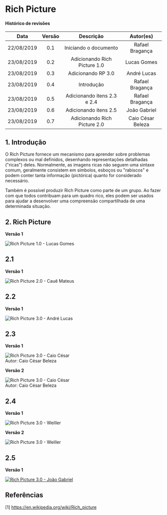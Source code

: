 # Rich Picture

#### Histórico de revisões
|   Data   |  Versão  |        Descrição       |          Autor(es)          |
|:--------:|:--------:|:----------------------:|:---------------------------:|
|22/08/2019|   0.1    | Iniciando o documento       |  Rafael Bragança   |
|23/08/2019|   0.2    | Adicionando Rich Picture 1.0 |  Lucas Gomes     |
| 23/08/2019 | 0.3 | Adicionando RP 3.0 | André Lucas |
|23/08/2019|   0.4    | Introdução       |  Rafael Bragança   |
|23/08/2019|   0.5    | Adicionando itens 2.3 e 2.4       |  Rafael Bragança   |
|23/08/2019|   0.6    | Adicionando itens 2.5       |  João Gabriel   |
|23/08/2019|   0.7    | Adicionando Rich Picture 2.0       |  Caio César Beleza  |

## 1. Introdução

O Rich Picture fornece um mecanismo para aprender sobre problemas complexos ou
mal definidos, desenhando representações detalhadas ("ricas") deles.
Normalmente, as imagens ricas não seguem uma sintaxe comum,
geralmente consistem em símbolos, esboços ou "rabiscos" e podem conter tanta
informação (pictórica) quanto for considerado necessário.

Também é possível produzir Rich Picture como parte de um grupo. Ao fazer
com que todos contribuam para um quadro rico, eles podem ser usados ​​para
ajudar a desenvolver uma compreensão compartilhada de uma determinada situação.

## 2. Rich Picture

**Versão 1**

![Rich Picture 1.0 - Lucas Gomes](img/RichPicture1_Lucas.jpeg)

## 2.1

**Versão 1**

![Rich Picture 2.0 - Cauê Mateus](img/RichPicture_Cauê.jpg)<br>

## 2.2

**Versão 1**

![Rich Picture 3.0 - André Lucas](img/RichPicture3.jpeg)<br>

## 2.3

**Versão 1**

![Rich Picture 3.0 - Caio César](img/richPictureCaioCesar.png)<br>
Autor: Caio César Beleza

**Versão 2**

![Rich Picture 3.0 - Caio César](img/RP2.0CaioCesar.png)<br>
Autor: Caio César Beleza
## 2.4

**Versão 1**

![Rich Picture 3.0 - Weiller](img/richPictureWeiller.jpg)<br>

**Versão 2**

![Rich Picture 3.0 - Weiller](img/weillerRichPicture.png)<br>

## 2.5

**Versão 1**

[![Rich Picture 3.0 - João Gabriel](img/RichPictureJoaoSaliba.png)](img/RichPictureJoaoSaliba.png)<br>



## Referências

[1] https://en.wikipedia.org/wiki/Rich_picture
